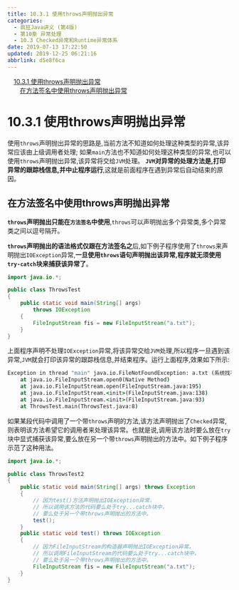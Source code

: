 ```yaml
---
title: 10.3.1 使用throws声明抛出异常
categories: 
  - 疯狂Java讲义 (第4版)
  - 第10章 异常处理
  - 10.3 Checked异常和Runtime异常体系
date: 2019-07-13 17:22:50
updated: 2019-12-25 06:21:16
abbrlink: d5e8f6ca
---
```

<div id='my_toc'><a href="/JavaReadingNotes/d5e8f6ca/#10-3-1-使用throws声明抛出异常" class="header_1">10.3.1 使用throws声明抛出异常</a>&nbsp;<br><a href="/JavaReadingNotes/d5e8f6ca/#在方法签名中使用throws声明抛出异常" class="header_2">在方法签名中使用throws声明抛出异常</a>&nbsp;<br></div>
<style>.header_1{margin-left: 1em;}.header_2{margin-left: 2em;}.header_3{margin-left: 3em;}.header_4{margin-left: 4em;}.header_5{margin-left: 5em;}.header_6{margin-left: 6em;}</style>
<!--more-->
<script>if (navigator.platform.search('arm')==-1){document.getElementById('my_toc').style.display = 'none';}var e,p = document.getElementsByTagName('p');while (p.length>0) {e = p[0];e.parentElement.removeChild(e);}</script>

<!--end-->
# 10.3.1 使用throws声明抛出异常 #
使用`throws`声明抛出异常的思路是,当前方法不知道如何处理这种类型的异常,该异常应该由上级调用者处理;
如果`main`方法也不知道如何处理这种类型的异常,也可以使用`throws`声明抛出异常,该异常将交给`JVM`处理。
**`JVM`对异常的处理方法是,打印异常的跟踪栈信息,并中止程序运行**,这就是前面程序在遇到异常后自动结束的原因。

## 在方法签名中使用throws声明抛出异常 ##
**`throws`声明抛出只能在`方法签名`中使用**,`throws`可以声明抛出多个异常类,多个异常类之间以逗号隔开。

**`throws`声明抛出的语法格式仅跟在方法签名之**后,如下例子程序使用了`throws`来声明抛出`IOException`异常,**一旦使用`throws`语句声明抛出该异常,程序就无须使用`try-catch`块来捕获该异常了**。
```java
import java.io.*;

public class ThrowsTest
{
    public static void main(String[] args)
        throws IOException
    {
        FileInputStream fis = new FileInputStream("a.txt");
    }
}
```
上面程序声明不处理`IOException`异常,将该异常交给`JVM`处理,所以程序一旦遇到该异常,`JVM`就会打印该异常的跟踪栈信息,并结束程序。运行上面程序,效果如下所示:
```cmd
Exception in thread "main" java.io.FileNotFoundException: a.txt (系统找不到指定的文件。)
    at java.io.FileInputStream.open0(Native Method)
    at java.io.FileInputStream.open(FileInputStream.java:195)
    at java.io.FileInputStream.<init>(FileInputStream.java:138)
    at java.io.FileInputStream.<init>(FileInputStream.java:93)
    at ThrowsTest.main(ThrowsTest.java:8)
```
如果某段代码中调用了一个带`throws`声明的方法,该方法声明抛出了`Checked`异常,则表明该方法希望它的调用者来处理该异常。也就是说,调用该方法时要么放在`try`块中显式捕获该异常,要么放在另一个带`throws`声明抛出的方法中。如下例子程序示范了这种用法。
```java
import java.io.*;

public class ThrowsTest2
{
    public static void main(String[] args) throws Exception
    {
        // 因为test()方法声明抛出IOException异常，
        // 所以调用该方法的代码要么处于try...catch块中，
        // 要么处于另一个带throws声明抛出的方法中。
        test();
    }
    public static void test() throws IOException
    {
        // 因为FileInputStream的构造器声明抛出IOException异常，
        // 所以调用FileInputStream的代码要么处于try...catch块中，
        // 要么处于另一个带throws声明抛出的方法中。
        FileInputStream fis = new FileInputStream("a.txt");
    }
}
```
